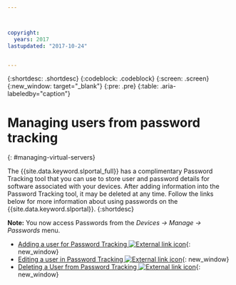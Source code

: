 ```yaml
---



copyright:
  years: 2017
lastupdated: "2017-10-24"


---
```


{:shortdesc: .shortdesc}
{:codeblock: .codeblock}
{:screen: .screen}
{:new_window: target="_blank"}
{:pre: .pre}
{:table: .aria-labeledby="caption"}


# Managing users from password tracking
{: #managing-virtual-servers}

The {{site.data.keyword.slportal_full}} has a complimentary Password Tracking tool that you can use to store user and password details for software associated with your devices. After adding information into the Password Tracking tool, it may be deleted at any time. Follow the links below for more information about using passwords on the {{site.data.keyword.slportal}}.
{:shortdesc}

**Note:** You now access Passwords from the *Devices -> Manage -> Passwords* menu.

* [Adding a user for Password Tracking ![External link icon](../icons/launch-glyph.svg "External link icon")](https://knowledgelayer.softlayer.com/procedure/add-user-password-tracking){: new_window} 
* [Editing a user in Password Tracking ![External link icon](../icons/launch-glyph.svg "External link icon")](https://knowledgelayer.softlayer.com/procedure/edit-user-password-tracking){: new_window}
* [Deleting a User from Password Tracking ![External link icon](../icons/launch-glyph.svg "External link icon")](https://knowledgelayer.softlayer.com/procedure/delete-user-password-tracking){: new_window}
